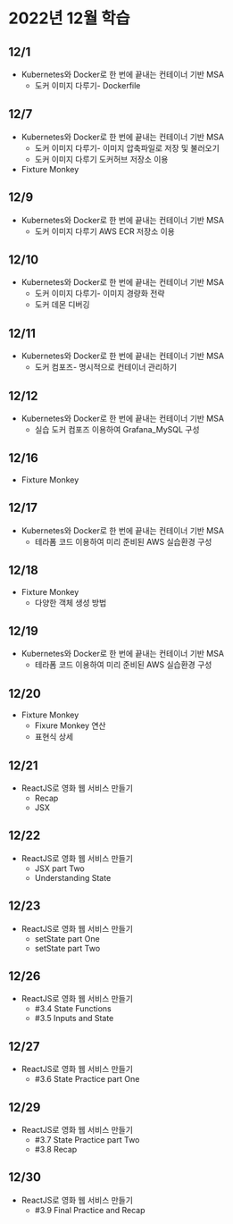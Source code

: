 # 2022년 12월 학습

## 12/1

- Kubernetes와 Docker로 한 번에 끝내는 컨테이너 기반 MSA
  - 도커 이미지 다루기- Dockerfile

## 12/7

- Kubernetes와 Docker로 한 번에 끝내는 컨테이너 기반 MSA
  - 도커 이미지 다루기- 이미지 압축파일로 저장 및 불러오기
  - 도커 이미지 다루기 도커허브 저장소 이용
- Fixture Monkey

## 12/9

- Kubernetes와 Docker로 한 번에 끝내는 컨테이너 기반 MSA
  - 도커 이미지 다루기 AWS ECR 저장소 이용

## 12/10

- Kubernetes와 Docker로 한 번에 끝내는 컨테이너 기반 MSA
  - 도커 이미지 다루기- 이미지 경량화 전략
  - 도커 데몬 디버깅

## 12/11

- Kubernetes와 Docker로 한 번에 끝내는 컨테이너 기반 MSA
  - 도커 컴포즈- 명시적으로 컨테이너 관리하기

## 12/12

- Kubernetes와 Docker로 한 번에 끝내는 컨테이너 기반 MSA
  - 실습 도커 컴포즈 이용하여 Grafana_MySQL 구성

## 12/16

- Fixture Monkey

## 12/17

- Kubernetes와 Docker로 한 번에 끝내는 컨테이너 기반 MSA
  - 테라폼 코드 이용하여 미리 준비된 AWS 실습환경 구성

## 12/18

- Fixture Monkey
  - 다양한 객체 생성 방법

## 12/19

- Kubernetes와 Docker로 한 번에 끝내는 컨테이너 기반 MSA
  - 테라폼 코드 이용하여 미리 준비된 AWS 실습환경 구성

## 12/20

- Fixture Monkey
  - Fixure Monkey 연산
  - 표현식 상세

## 12/21

- ReactJS로 영화 웹 서비스 만들기
  - Recap
  - JSX

## 12/22

- ReactJS로 영화 웹 서비스 만들기
  - JSX part Two
  - Understanding State

## 12/23

- ReactJS로 영화 웹 서비스 만들기
  - setState part One
  - setState part Two

## 12/26

- ReactJS로 영화 웹 서비스 만들기
  - #3.4 State Functions
  - #3.5 Inputs and State

## 12/27

- ReactJS로 영화 웹 서비스 만들기
  - #3.6 State Practice part One

## 12/29

- ReactJS로 영화 웹 서비스 만들기
  - #3.7 State Practice part Two
  - #3.8 Recap

## 12/30

- ReactJS로 영화 웹 서비스 만들기
  - #3.9 Final Practice and Recap
